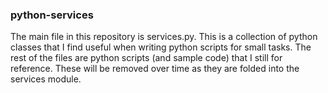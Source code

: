 ### python-services
The main file in this repository is services.py. This is a collection of python classes that I find useful when writing python scripts for small tasks. The rest of the files are python scripts (and sample code) that I still for reference. These will be removed over time as they are folded into the services module.

